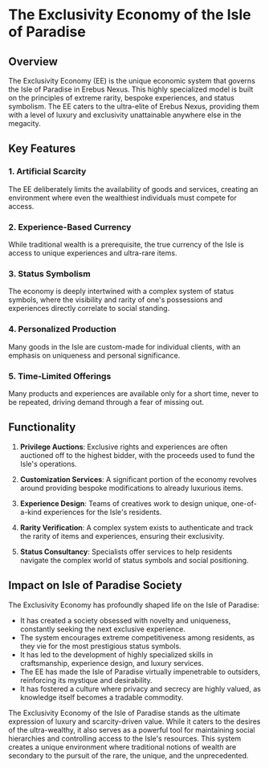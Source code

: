 # The Exclusivity Economy of the Isle of Paradise

## Overview

The Exclusivity Economy (EE) is the unique economic system that governs the Isle of Paradise in Erebus Nexus. This highly specialized model is built on the principles of extreme rarity, bespoke experiences, and status symbolism. The EE caters to the ultra-elite of Erebus Nexus, providing them with a level of luxury and exclusivity unattainable anywhere else in the megacity.

## Key Features

### 1. Artificial Scarcity

The EE deliberately limits the availability of goods and services, creating an environment where even the wealthiest individuals must compete for access.

### 2. Experience-Based Currency

While traditional wealth is a prerequisite, the true currency of the Isle is access to unique experiences and ultra-rare items.

### 3. Status Symbolism

The economy is deeply intertwined with a complex system of status symbols, where the visibility and rarity of one's possessions and experiences directly correlate to social standing.

### 4. Personalized Production

Many goods in the Isle are custom-made for individual clients, with an emphasis on uniqueness and personal significance.

### 5. Time-Limited Offerings

Many products and experiences are available only for a short time, never to be repeated, driving demand through a fear of missing out.

## Functionality

1. **Privilege Auctions**: Exclusive rights and experiences are often auctioned off to the highest bidder, with the proceeds used to fund the Isle's operations.

2. **Customization Services**: A significant portion of the economy revolves around providing bespoke modifications to already luxurious items.

3. **Experience Design**: Teams of creatives work to design unique, one-of-a-kind experiences for the Isle's residents.

4. **Rarity Verification**: A complex system exists to authenticate and track the rarity of items and experiences, ensuring their exclusivity.

5. **Status Consultancy**: Specialists offer services to help residents navigate the complex world of status symbols and social positioning.

## Impact on Isle of Paradise Society

The Exclusivity Economy has profoundly shaped life on the Isle of Paradise:

- It has created a society obsessed with novelty and uniqueness, constantly seeking the next exclusive experience.
- The system encourages extreme competitiveness among residents, as they vie for the most prestigious status symbols.
- It has led to the development of highly specialized skills in craftsmanship, experience design, and luxury services.
- The EE has made the Isle of Paradise virtually impenetrable to outsiders, reinforcing its mystique and desirability.
- It has fostered a culture where privacy and secrecy are highly valued, as knowledge itself becomes a tradable commodity.

The Exclusivity Economy of the Isle of Paradise stands as the ultimate expression of luxury and scarcity-driven value. While it caters to the desires of the ultra-wealthy, it also serves as a powerful tool for maintaining social hierarchies and controlling access to the Isle's resources. This system creates a unique environment where traditional notions of wealth are secondary to the pursuit of the rare, the unique, and the unprecedented.